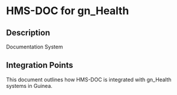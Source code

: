 # HMS-DOC for gn_Health

## Description

Documentation System

## Integration Points

This document outlines how HMS-DOC is integrated with gn_Health systems in Guinea.

